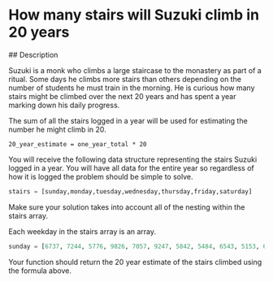 # How many stairs will Suzuki climb in 20 years

## Description

Suzuki is a monk who climbs a large staircase to the monastery as part of a ritual. Some days he climbs more stairs than others depending on the number of students he must train in the morning. He is curious how many stairs might be climbed over the next 20 years and has spent a year marking down his daily progress.

The sum of all the stairs logged in a year will be used for estimating the number he might climb in 20.

`20_year_estimate = one_year_total * 20`

You will receive the following data structure representing the stairs Suzuki logged in a year. You will have all data for the entire year so regardless of how it is logged the problem should be simple to solve.

```python
stairs = [sunday,monday,tuesday,wednesday,thursday,friday,saturday]
```

Make sure your solution takes into account all of the nesting within the stairs array.

Each weekday in the stairs array is an array.

```python
sunday = [6737, 7244, 5776, 9826, 7057, 9247, 5842, 5484, 6543, 5153, 6832, 8274, 7148, 6152, 5940, 8040, 9174, 7555, 7682, 5252, 8793, 8837, 7320, 8478, 6063, 5751, 9716, 5085, 7315, 7859, 6628, 5425, 6331, 7097, 6249, 8381, 5936, 8496, 6934, 8347, 7036, 6421, 6510, 5821, 8602, 5312, 7836, 8032, 9871, 5990, 6309, 7825]
```

Your function should return the 20 year estimate of the stairs climbed using the formula above.
